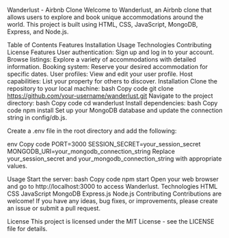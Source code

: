 Wanderlust - Airbnb Clone
Welcome to Wanderlust, an Airbnb clone that allows users to explore and book unique accommodations around the world. This project is built using HTML, CSS, JavaScript, MongoDB, Express, and Node.js.

Table of Contents
Features
Installation
Usage
Technologies
Contributing
License
Features
User authentication: Sign up and log in to your account.
Browse listings: Explore a variety of accommodations with detailed information.
Booking system: Reserve your desired accommodation for specific dates.
User profiles: View and edit your user profile.
Host capabilities: List your property for others to discover.
Installation
Clone the repository to your local machine:
bash
Copy code
git clone https://github.com/your-username/wanderlust.git
Navigate to the project directory:
bash
Copy code
cd wanderlust
Install dependencies:
bash
Copy code
npm install
Set up your MongoDB database and update the connection string in config/db.js.

Create a .env file in the root directory and add the following:

env
Copy code
PORT=3000
SESSION_SECRET=your_session_secret
MONGODB_URI=your_mongodb_connection_string
Replace your_session_secret and your_mongodb_connection_string with appropriate values.

Usage
Start the server:
bash
Copy code
npm start
Open your web browser and go to http://localhost:3000 to access Wanderlust.
Technologies
HTML
CSS
JavaScript
MongoDB
Express.js
Node.js
Contributing
Contributions are welcome! If you have any ideas, bug fixes, or improvements, please create an issue or submit a pull request.

License
This project is licensed under the MIT License - see the LICENSE file for details.
